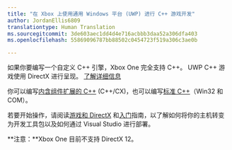 ```yaml
---
title: "在 Xbox 上使用通用 Windows 平台 (UWP) 进行 C++ 游戏开发"
author: JordanEllis6809
translationtype: Human Translation
ms.sourcegitcommit: 3de603aec1dd4d4e716acbbb3daa52a306dfa403
ms.openlocfilehash: 55869096787bb88502c0454723f519a306c3ae0b

---
```


如果你要编写一个自定义 C++ 引擎，Xbox One 完全支持 C++。 UWP C++ 游戏使用 DirectX 进行呈现。 [了解详细信息](https://msdn.microsoft.com/library/windows/desktop/ee663274(v=vs.85).aspx)

你可以编写[内含组件扩展的 C++](https://msdn.microsoft.com/library/windows/apps/hh699871.aspx) (C++/CX)，也可以编写[标准 C++](https://msdn.microsoft.com/library/windows/apps/mt592904.aspx)（Win32 和 COM）。

若要开始操作，请阅读[游戏和 DirectX](https://msdn.microsoft.com/windows/uwp/gaming/index) 和[入门](https://msdn.microsoft.com/windows/uwp/xbox-apps/index)指南，以了解如何将你的主机转变为开发工具包以及如何通过 Visual Studio 进行部署。

**注意：**Xbox One 目前不支持 DirectX 12。




<!--HONumber=Jul16_HO2-->


